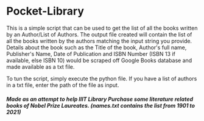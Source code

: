 # Pocket-Library

This is a simple script that can be used to get the list of all the books written by an Author/List of Authors. The output file created will contain the list of all the books written by the authors matching the input string you provide. Details about the book such as the Title of the book, Author's full name, Publisher's Name, Date of Publication and ISBN Number (ISBN 13 if available, else ISBN 10) would be scraped off Google Books database and made available as a txt file. 

To tun the script, simply execute the python file. If you have a list of authors in a txt file, enter the path of the file as input. 

##### Made as an attempt to help IIIT Library Purchase some literature related books of Nobel Prize Laureates. (names.txt contains the list from 1901 to 2021)
